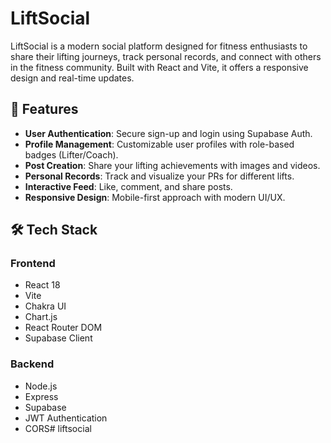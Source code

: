 # LiftSocial

LiftSocial is a modern social platform designed for fitness enthusiasts to share their lifting journeys, track personal records, and connect with others in the fitness community. Built with React and Vite, it offers a responsive design and real-time updates.

## 🚀 Features

- **User Authentication**: Secure sign-up and login using Supabase Auth.
- **Profile Management**: Customizable user profiles with role-based badges (Lifter/Coach).
- **Post Creation**: Share your lifting achievements with images and videos.
- **Personal Records**: Track and visualize your PRs for different lifts.
- **Interactive Feed**: Like, comment, and share posts.
- **Responsive Design**: Mobile-first approach with modern UI/UX.

## 🛠️ Tech Stack

### Frontend
- React 18
- Vite
- Chakra UI
- Chart.js
- React Router DOM
- Supabase Client

### Backend
- Node.js
- Express
- Supabase
- JWT Authentication
- CORS# liftsocial
